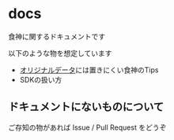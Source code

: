 # docs
食神に関するドキュメントです

以下のような物を想定しています

- [オリジナルデータ](https://github.com/shokujinjp/data)には置きにくい食神のTips
- SDKの扱い方

## ドキュメントにないものについて

ご存知の物があれば Issue / Pull Request をどうぞ
